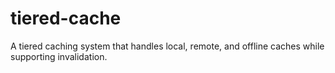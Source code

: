 # tiered-cache
A tiered caching system that handles local, remote, and offline caches while supporting invalidation.
